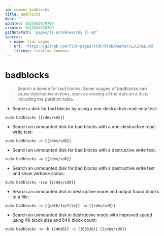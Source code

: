 ```yaml
---
id: common.badblocks
title: Badblocks
desc: ''
updated: 1615663978700
created: 1615663978700
gitNotePath: 'pages/{{ noteHiearchy }}.md'
sources:
  - name: tldr-pages
    url: 'https://github.com/tldr-pages/tldr/blob/master/LICENSE.md'
    license: Creative Commons
---
```

# badblocks

> Search a device for bad blocks.
> Some usages of badblocks can cause destructive actions, such as erasing all the data on a disk, including the partition table.

- Search a disk for bad blocks by using a non-destructive read-only test:

`sudo badblocks {{/dev/sdX}}`

- Search an unmounted disk for bad blocks with a non-destructive read-write test:

`sudo badblocks -n {{/dev/sdX}}`

- Search an unmounted disk for bad blocks with a destructive write test:

`sudo badblocks -w {{/dev/sdX}}`

- Search an unmounted disk for bad blocks with a destructive write test and show verbose status:

`sudo badblocks -svw {{/dev/sdX}}`

- Search an unmounted disk in destructive mode and output found blocks to a file:

`sudo badblocks -o {{path/to/file}} -w {{/dev/sdX}}`

- Search an unmounted disk in destructive mode with improved speed using 4K block size and 64K block count:

`sudo badblocks -w -b {{4096}} -c {{65536}} {{/dev/sdX}}`

